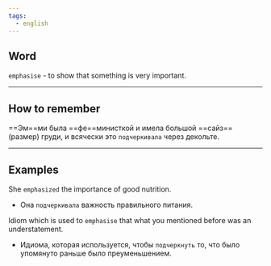 ```yaml
---
tags:
  - english
---
```

## Word

`emphasise` - to show that something is very important.

---
## How to remember

==Эм==ми была ==фе==министкой и имела большой ==сайз== (размер) груди, и всячески это `подчеркивала` через декольте.

---
## Examples

She `emphasized` the importance of good nutrition.
- Она `подчеркивала` важность правильного питания.

Idiom which is used to `emphasise` that what you mentioned before was an understatement.
- Идиома, которая используется, чтобы `подчеркнуть` то, что было упомянуто раньше было преуменьшением.